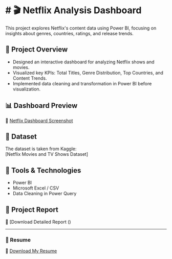 # # 🎬 Netflix Analysis Dashboard

This project explores Netflix's content data using Power BI, focusing on insights about genres, countries, ratings, and release trends.

## 🚀 Project Overview
- Designed an interactive dashboard for analyzing Netflix shows and movies.
- Visualized key KPIs: Total Titles, Genre Distribution, Top Countries, and Content Trends.
- Implemented data cleaning and transformation in Power BI before visualization.

## 📊 Dashboard Preview
🎯 [Netflix Dashboard Screenshot](https://github.com/tarungautam07/Netflix-Analysis-Dashboard-/blob/main/IMG_6324.jpeg)

## 📂 Dataset
The dataset is taken from Kaggle:  
[Netflix Movies and TV Shows Dataset]

## 🧰 Tools & Technologies
- Power BI
- Microsoft Excel / CSV
- Data Cleaning in Power Query

## 📄 Project Report
📘 [Download Detailed Report ()

---

### 📎 Resume
📄 [Download My Resume](https://github.com/tarungautam07/tarungautam07/blob/main/Ram_Chander_Resume.pdf)
